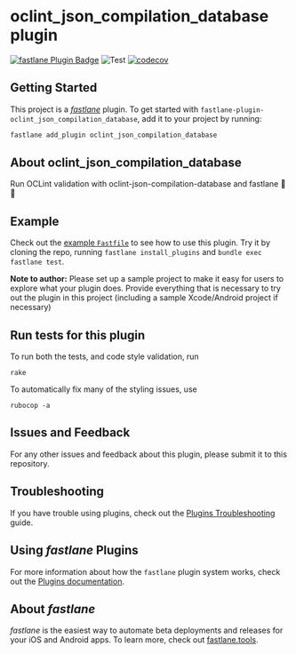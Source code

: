 # oclint_json_compilation_database plugin

[![fastlane Plugin Badge](https://rawcdn.githack.com/fastlane/fastlane/master/fastlane/assets/plugin-badge.svg)](https://rubygems.org/gems/fastlane-plugin-oclint_json_compilation_database)
![Test](https://github.com/meniga/fastlane-plugin-oclint_json_compilation_database/workflows/Test/badge.svg)
[![codecov](https://codecov.io/gh/meniga/fastlane-plugin-oclint_json_compilation_database/branch/master/graph/badge.svg)](https://codecov.io/gh/meniga/fastlane-plugin-oclint_json_compilation_database)

## Getting Started

This project is a [_fastlane_](https://github.com/fastlane/fastlane) plugin. To get started with `fastlane-plugin-oclint_json_compilation_database`, add it to your project by running:

```bash
fastlane add_plugin oclint_json_compilation_database
```

## About oclint_json_compilation_database

Run OCLint validation with oclint-json-compilation-database and fastlane :dart: :rocket:

## Example

Check out the [example `Fastfile`](fastlane/Fastfile) to see how to use this plugin. Try it by cloning the repo, running `fastlane install_plugins` and `bundle exec fastlane test`.

**Note to author:** Please set up a sample project to make it easy for users to explore what your plugin does. Provide everything that is necessary to try out the plugin in this project (including a sample Xcode/Android project if necessary)

## Run tests for this plugin

To run both the tests, and code style validation, run

```
rake
```

To automatically fix many of the styling issues, use
```
rubocop -a
```

## Issues and Feedback

For any other issues and feedback about this plugin, please submit it to this repository.

## Troubleshooting

If you have trouble using plugins, check out the [Plugins Troubleshooting](https://docs.fastlane.tools/plugins/plugins-troubleshooting/) guide.

## Using _fastlane_ Plugins

For more information about how the `fastlane` plugin system works, check out the [Plugins documentation](https://docs.fastlane.tools/plugins/create-plugin/).

## About _fastlane_

_fastlane_ is the easiest way to automate beta deployments and releases for your iOS and Android apps. To learn more, check out [fastlane.tools](https://fastlane.tools).
